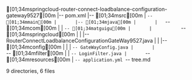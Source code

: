 [01;34mspringcloud-router-connect-loadbalance-configuration-gateway9527[00m
|-- pom.xml
|-- [01;34msrc[00m
|   `-- [01;34mmain[00m
|       |-- [01;34mjava[00m
|       |   `-- [01;34mcom[00m
|       |       `-- [01;34matguigu[00m
|       |           `-- [01;34mspringcloud[00m
|       |               |-- RouterConnectLoadbalanceConfigurationGateWay9527.java
|       |               |-- [01;34mconfig[00m
|       |               |   `-- GateWayConfig.java
|       |               `-- [01;34mfilter[00m
|       |                   `-- LoginFilter.java
|       `-- [01;34mresources[00m
|           `-- application.yml
`-- tree.md

9 directories, 6 files
